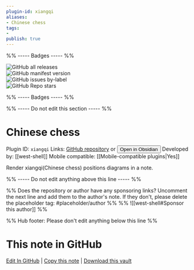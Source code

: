 ```yaml
---
plugin-id: xiangqi
aliases:
- Chinese chess
tags: 
- 
publish: true
---
```


%% ----- Badges ----- %%

![GitHub all releases](https://img.shields.io/github/downloads/west-shell/obsidian-xiangqi/total?color=573E7A&logo=github&style=for-the-badge)   
![GitHub manifest version](https://img.shields.io/github/manifest-json/v/west-shell/obsidian-xiangqi?color=573E7A&logo=github&style=for-the-badge)   
![GitHub issues by-label](https://img.shields.io/github/issues/west-shell/obsidian-xiangqi/help%20wanted?color=573E7A&logo=github&style=for-the-badge)   
![GitHub Repo stars](https://img.shields.io/github/stars/west-shell/obsidian-xiangqi?color=573E7A&logo=github&style=for-the-badge)

%% ----- Badges ----- %%

%% ----- Do not edit this section ----- %%

# Chinese chess

Plugin ID: `xiangqi`
Links: [GitHub repository](https://github.com/west-shell/obsidian-xiangqi) or [<button id=HH>Open in Obsidian</button>](obsidian://show-plugin?id=xiangqi)
Developed by: [[west-shell]]
Mobile compatible: [[Mobile-compatible plugins|Yes]]

Render xiangqi(Chinese chess) positions diagrams in a note.

%% ----- Do not edit anything above this line ----- %% 

%% Does the repository or author have any sponsoring links? Uncomment the next line and add them to the author's note. If they don't, please delete the placeholder tag: #placeholder/author %%
%% ![[west-shell#Sponsor this author]] %%

%% Hub footer: Please don't edit anything below this line %%

# This note in GitHub

<span class="git-footer">[Edit In GitHub](https://github.dev/obsidian-community/obsidian-hub/blob/main/02%20-%20Community%20Expansions/02.05%20All%20Community%20Expansions/Plugins/xiangqi.md "git-hub-edit-note") | [Copy this note](https://raw.githubusercontent.com/obsidian-community/obsidian-hub/main/02%20-%20Community%20Expansions/02.05%20All%20Community%20Expansions/Plugins/xiangqi.md "git-hub-copy-note") | [Download this vault](https://github.com/obsidian-community/obsidian-hub/archive/refs/heads/main.zip "git-hub-download-vault") </span>
